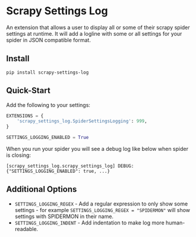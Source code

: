 # Scrapy Settings Log
An extension that allows a user to display all or some of their scrapy spider settings at runtime. 
It will add a logline with some or all settings for your spider in JSON compatible format.


## Install

`pip install scrapy-settings-log`

## Quick-Start

Add the following to your settings:

```python
EXTENSIONS = {
    'scrapy_settings_log.SpiderSettingsLogging': 999,
}

SETTINGS_LOGGING_ENABLED = True
```

When you run your spider you will see a debug log like below when spider is closing:

`[scrapy_settings_log.scrapy_settings_log] DEBUG: {"SETTINGS_LOGGING_ENABLED": true, ...}`

## Additional Options

* `SETTINGS_LOGGING_REGEX` - Add a regular expression to only show some settings - for example `SETTINGS_LOGGING_REGEX = "SPIDERMON"` will show settings with SPIDERMON in their name.
* `SETTINGS_LOGGING_INDENT` - Add indentation to make log more human-readable.
